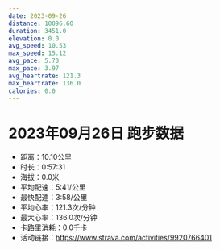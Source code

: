 ```yaml
---
date: 2023-09-26
distance: 10096.60
duration: 3451.0
elevation: 0.0
avg_speed: 10.53
max_speed: 15.12
avg_pace: 5.70
max_pace: 3.97
avg_heartrate: 121.3
max_heartrate: 136.0
calories: 0.0
---
```


# 2023年09月26日 跑步数据

- 距离：10.10公里
- 时长：0:57:31
- 海拔：0.0米
- 平均配速：5:41/公里
- 最快配速：3:58/公里
- 平均心率：121.3次/分钟
- 最大心率：136.0次/分钟
- 卡路里消耗：0.0千卡
- 活动链接：https://www.strava.com/activities/9920766401
